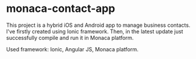 # monaca-contact-app
This project is a hybrid iOS and Android app to manage business contacts.
I've firstly created using Ionic framework.
Then, in the latest update just successfully compile and run it in Monaca platform.

Used framework: Ionic, Angular JS, Monaca platform.